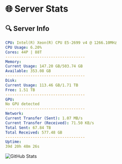 # 🌐 Server Stats
## 🔍 Server Info
```yaml
CPU: Intel(R) Xeon(R) CPU E5-2699 v4 @ 1266.10MHz
CPU Usage: 6.20%
Cores: 44P | 88T
-----------------------------------
Memory:
Current Usage: 147.20 GB/503.74 GB
Available: 353.08 GB
-----------------------------------
Disk:
Current Usage: 113.46 GB/1.71 TB
Free: 1.51 TB
-----------------------------------
GPU:
No GPU detected
-----------------------------------
Network:
Current Transfer (Sent): 1.07 MB/s
Current Transfer (Received): 71.50 KB/s
Total Sent: 67.84 TB
Total Received: 577.48 GB
-----------------------------------
Uptime:
39d 20h 48m 26s
```
![GitHub Stats](https://img.shields.io/badge/Updated-2025-04-16_18:11:15-blue)